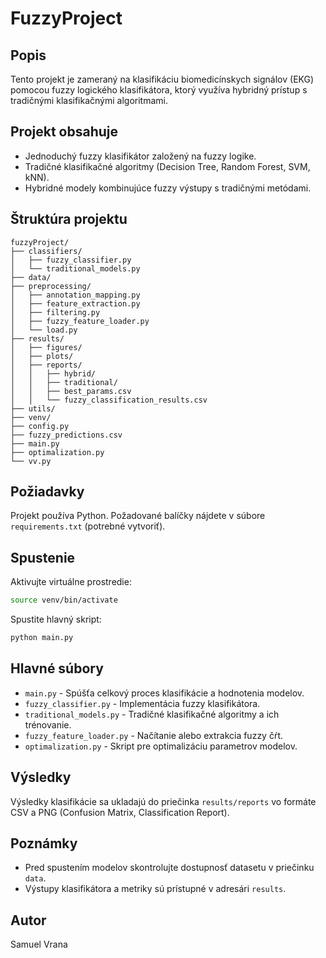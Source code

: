 # FuzzyProject

## Popis

Tento projekt je zameraný na klasifikáciu biomedicínskych signálov (EKG) pomocou fuzzy logického klasifikátora, ktorý využíva hybridný prístup s tradičnými klasifikačnými algoritmami.

## Projekt obsahuje

- Jednoduchý fuzzy klasifikátor založený na fuzzy logike.
- Tradičné klasifikačné algoritmy (Decision Tree, Random Forest, SVM, kNN).
- Hybridné modely kombinujúce fuzzy výstupy s tradičnými metódami.

## Štruktúra projektu

```
fuzzyProject/
├── classifiers/
│   ├── fuzzy_classifier.py
│   └── traditional_models.py
├── data/
├── preprocessing/
│   ├── annotation_mapping.py
│   ├── feature_extraction.py
│   ├── filtering.py
│   ├── fuzzy_feature_loader.py
│   └── load.py
├── results/
│   ├── figures/
│   ├── plots/
│   ├── reports/
│   │   ├── hybrid/
│   │   ├── traditional/
│   │   ├── best_params.csv
│   │   └── fuzzy_classification_results.csv
├── utils/
├── venv/
├── config.py
├── fuzzy_predictions.csv
├── main.py
├── optimalization.py
└── vv.py
```

## Požiadavky

Projekt používa Python. Požadované balíčky nájdete v súbore `requirements.txt` (potrebné vytvoriť).

## Spustenie

Aktivujte virtuálne prostredie:

```bash
source venv/bin/activate
```

Spustite hlavný skript:

```bash
python main.py
```

## Hlavné súbory

- `main.py` - Spúšťa celkový proces klasifikácie a hodnotenia modelov.
- `fuzzy_classifier.py` - Implementácia fuzzy klasifikátora.
- `traditional_models.py` - Tradičné klasifikačné algoritmy a ich trénovanie.
- `fuzzy_feature_loader.py` - Načítanie alebo extrakcia fuzzy čŕt.
- `optimalization.py` - Skript pre optimalizáciu parametrov modelov.

## Výsledky

Výsledky klasifikácie sa ukladajú do priečinka `results/reports` vo formáte CSV a PNG (Confusion Matrix, Classification Report).

## Poznámky

- Pred spustením modelov skontrolujte dostupnosť datasetu v priečinku `data`.
- Výstupy klasifikátora a metriky sú prístupné v adresári `results`.

## Autor

Samuel Vrana
